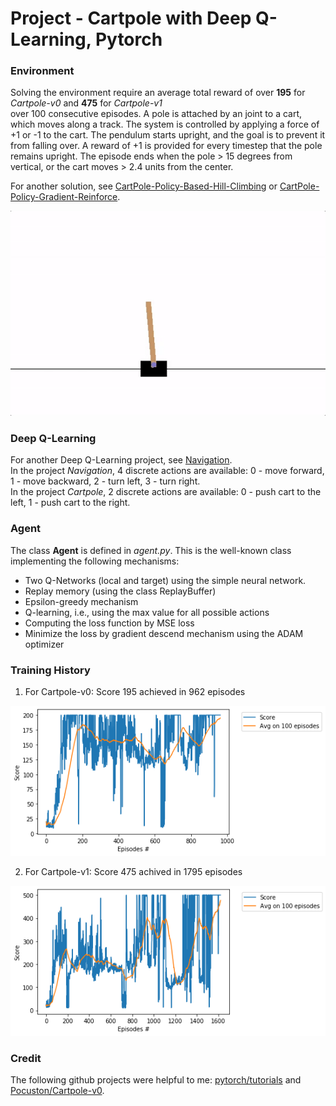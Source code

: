 # Project -  Cartpole with Deep Q-Learning,  Pytorch

### Environment

Solving the environment require an average total reward of over **195** for _Cartpole-v0_  and **475** for _Cartpole-v1_    
over 100 consecutive episodes. A pole is attached by an joint to a cart, which moves along a track. The system is controlled by applying a force of +1 or -1 to the cart. The pendulum starts upright, and the goal is to prevent it from falling over. A reward of +1 is provided for every timestep that the pole remains upright. The episode ends when the pole > 15 degrees from vertical, or the cart moves > 2.4 units from the center.

For another solution, see [CartPole-Policy-Based-Hill-Climbing](https://github.com/Rafael1s/Deep-Reinforcement-Learning-Udacity/tree/master/CartPole-Policy-Based-Hill-Climbing) or [CartPole-Policy-Gradient-Reinforce](https://github.com/Rafael1s/Deep-Reinforcement-Learning-Udacity/tree/master/CartPole-Policy-Gradient-Reinforce).

![](images/gif_cartpole.gif)

### Deep Q-Learning   

For another Deep Q-Learning project, see [Navigation](https://github.com/Rafael1s/Deep-Reinforcement-Learning-Udacity/tree/master/Project-1_Navigation-DQN).    
In the project _Navigation_,  4 discrete actions are available:  0 - move forward, 1 - move backward, 2 - turn left, 3 - turn right.    
In the project _Cartpole_, 2 discrete actions are available:  0 - push cart to the left, 1 - push cart to the right.    

### Agent   

The class **Agent** is defined in _agent.py_. This is the well-known class implementing 
the following mechanisms:

* Two Q-Networks (local and target) using the simple neural network.
* Replay memory (using the class ReplayBuffer)
* Epsilon-greedy mechanism
* Q-learning, i.e., using the max value for all possible actions
* Computing the loss function by MSE loss
* Minimize the loss by gradient descend mechanism using the ADAM optimizer

### Training History

1.  For Cartpole-v0: Score 195 achieved in 962 episodes   

![](images/plot_v0_962epis.png)

2.  For Cartpole-v1: Score 475 achived in 1795 episodes   
     
![](images/plot_v1_1620epis.png)

### Credit
The following github projects were helpful to me:  [pytorch/tutorials](https://github.com/pytorch/tutorials/blob/master/intermediate_source/reinforcement_q_learning.py)  and  [Pocuston/Cartpole-v0](https://gist.github.com/Pocuston/13f1a7786648e1e2ff95bfad02a51521).  




